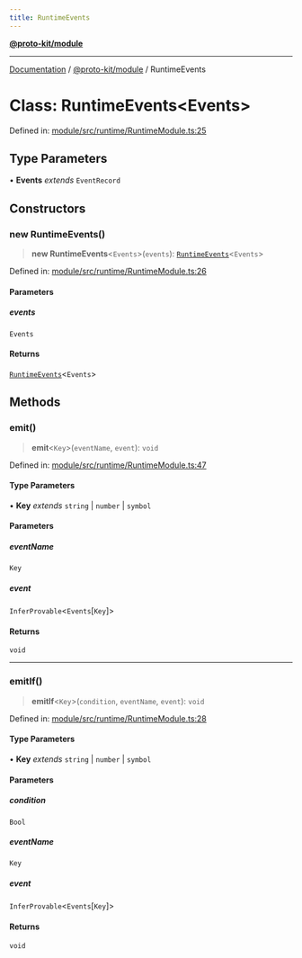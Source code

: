 ```yaml
---
title: RuntimeEvents
---
```


[**@proto-kit/module**](../README.md)

***

[Documentation](../../../README.md) / [@proto-kit/module](../README.md) / RuntimeEvents

# Class: RuntimeEvents\<Events\>

Defined in: [module/src/runtime/RuntimeModule.ts:25](https://github.com/proto-kit/framework/blob/4d6b3b6da51b3edee0fbf25ce72c1f59ec61e891/packages/module/src/runtime/RuntimeModule.ts#L25)

## Type Parameters

• **Events** *extends* `EventRecord`

## Constructors

### new RuntimeEvents()

> **new RuntimeEvents**\<`Events`\>(`events`): [`RuntimeEvents`](RuntimeEvents.md)\<`Events`\>

Defined in: [module/src/runtime/RuntimeModule.ts:26](https://github.com/proto-kit/framework/blob/4d6b3b6da51b3edee0fbf25ce72c1f59ec61e891/packages/module/src/runtime/RuntimeModule.ts#L26)

#### Parameters

##### events

`Events`

#### Returns

[`RuntimeEvents`](RuntimeEvents.md)\<`Events`\>

## Methods

### emit()

> **emit**\<`Key`\>(`eventName`, `event`): `void`

Defined in: [module/src/runtime/RuntimeModule.ts:47](https://github.com/proto-kit/framework/blob/4d6b3b6da51b3edee0fbf25ce72c1f59ec61e891/packages/module/src/runtime/RuntimeModule.ts#L47)

#### Type Parameters

• **Key** *extends* `string` \| `number` \| `symbol`

#### Parameters

##### eventName

`Key`

##### event

`InferProvable`\<`Events`\[`Key`\]\>

#### Returns

`void`

***

### emitIf()

> **emitIf**\<`Key`\>(`condition`, `eventName`, `event`): `void`

Defined in: [module/src/runtime/RuntimeModule.ts:28](https://github.com/proto-kit/framework/blob/4d6b3b6da51b3edee0fbf25ce72c1f59ec61e891/packages/module/src/runtime/RuntimeModule.ts#L28)

#### Type Parameters

• **Key** *extends* `string` \| `number` \| `symbol`

#### Parameters

##### condition

`Bool`

##### eventName

`Key`

##### event

`InferProvable`\<`Events`\[`Key`\]\>

#### Returns

`void`
